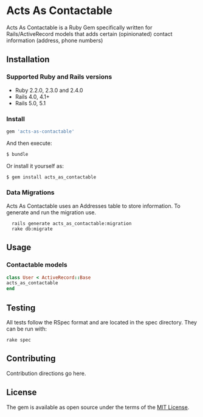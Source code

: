 # Acts As Contactable
Acts As Contactable is a Ruby Gem specifically written for Rails/ActiveRecord models that adds certain (opinionated) contact information (address, phone numbers)

## Installation

### Supported Ruby and Rails versions

* Ruby 2.2.0, 2.3.0 and 2.4.0
* Rails 4.0, 4.1+
* Rails 5.0, 5.1

### Install

```ruby
gem 'acts-as-contactable'
```

And then execute:
```bash
$ bundle
```

Or install it yourself as:
```bash
$ gem install acts_as_contactable
```

### Data Migrations
Acts As Contactable uses an Addresses table to store information. To generate and run the migration use.

```
  rails generate acts_as_contactable:migration
  rake db:migrate
```

## Usage

### Contactable models

```ruby
class User < ActiveRecord::Base
acts_as_contactable
end
```

## Testing

All tests follow the RSpec format and are located in the spec directory.
They can be run with:

```
rake spec
```

## Contributing
Contribution directions go here.

## License
The gem is available as open source under the terms of the [MIT License](https://opensource.org/licenses/MIT).
